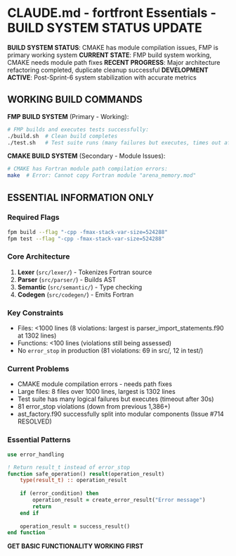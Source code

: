 # CLAUDE.md - fortfront Essentials - BUILD SYSTEM STATUS UPDATE

**BUILD SYSTEM STATUS**: CMAKE has module compilation issues, FMP is primary working system
**CURRENT STATE**: FMP build system working, CMAKE needs module path fixes
**RECENT PROGRESS**: Major architecture refactoring completed, duplicate cleanup successful
**DEVELOPMENT ACTIVE**: Post-Sprint-6 system stabilization with accurate metrics

## WORKING BUILD COMMANDS

**FMP BUILD SYSTEM** (Primary - Working):
```bash
# FMP builds and executes tests successfully:
./build.sh  # Clean build completes
./test.sh   # Test suite runs (many failures but executes, times out after 30s)
```

**CMAKE BUILD SYSTEM** (Secondary - Module Issues):
```bash
# CMAKE has Fortran module path compilation errors:
make  # Error: Cannot copy Fortran module "arena_memory.mod"
```

## ESSENTIAL INFORMATION ONLY

### Required Flags
```bash
fpm build --flag "-cpp -fmax-stack-var-size=524288"
fpm test --flag "-cpp -fmax-stack-var-size=524288"
```

### Core Architecture 
1. **Lexer** (`src/lexer/`) - Tokenizes Fortran source
2. **Parser** (`src/parser/`) - Builds AST 
3. **Semantic** (`src/semantic/`) - Type checking
4. **Codegen** (`src/codegen/`) - Emits Fortran

### Key Constraints
- Files: <1000 lines (8 violations: largest is parser_import_statements.f90 at 1302 lines)
- Functions: <100 lines (violations still being assessed)
- No `error_stop` in production (81 violations: 69 in src/, 12 in test/)

### Current Problems
- CMAKE module compilation errors - needs path fixes
- Large files: 8 files over 1000 lines, largest is 1302 lines
- Test suite has many logical failures but executes (timeout after 30s)
- 81 error_stop violations (down from previous 1,386+)
- ast_factory.f90 successfully split into modular components (Issue #714 RESOLVED)

### Essential Patterns
```fortran
use error_handling

! Return result_t instead of error_stop
function safe_operation() result(operation_result)
    type(result_t) :: operation_result
    
    if (error_condition) then
        operation_result = create_error_result("Error message")
        return
    end if
    
    operation_result = success_result()
end function
```

**GET BASIC FUNCTIONALITY WORKING FIRST**